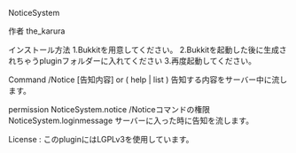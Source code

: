 NoticeSystem

作者 the_karura

インストール方法
1.Bukkitを用意してください。
2.Bukkitを起動した後に生成されちゃうpluginフォルダーに入れてください
3.再度起動してください。

Command
/Notice [告知内容] or ( help | list )
告知する内容をサーバー中に流します。

permission
NoticeSystem.notice 		/Noticeコマンドの権限
NoticeSystem.loginmessage 	サーバーに入った時に告知を流します。

License : このpluginにはLGPLv3を使用しています。

